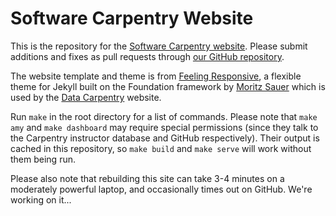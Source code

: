 # Software Carpentry Website

This is the repository for the [Software Carpentry website](http://software-carpentry.org).
Please submit additions and fixes as pull requests through [our GitHub repository](https://github.com/swcarpentry/site).

The website template and theme is from [Feeling Responsive](https://github.com/Phlow/feeling-responsive),
a flexible theme for Jekyll built on the Foundation framework by [Moritz Sauer](https://github.com/Phlow)
which is used by the [Data Carpentry](http://datacarpentry.org) website.

Run `make` in the root directory for a list of commands.
Please note that `make amy` and `make dashboard` may require special permissions
(since they talk to the Carpentry instructor database and GitHub respectively).
Their output is cached in this repository,
so `make build` and `make serve` will work without them being run.

Please also note that rebuilding this site can take 3-4 minutes on a moderately powerful laptop,
and occasionally times out on GitHub.
We're working on it...
